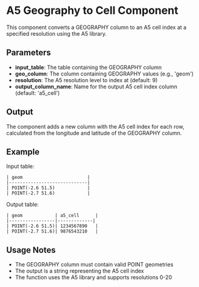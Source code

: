 # A5 Geography to Cell Component

This component converts a GEOGRAPHY column to an A5 cell index at a specified resolution using the A5 library.

## Parameters

- **input_table**: The table containing the GEOGRAPHY column
- **geo_column**: The column containing GEOGRAPHY values (e.g., 'geom')
- **resolution**: The A5 resolution level to index at (default: 9)
- **output_column_name**: Name for the output A5 cell index column (default: 'a5_cell')

## Output

The component adds a new column with the A5 cell index for each row, calculated from the longitude and latitude of the GEOGRAPHY column.

## Example

Input table:
```
| geom                        |
|-----------------------------|
| POINT(-2.6 51.5)            |
| POINT(-2.7 51.6)            |
```

Output table:
```
| geom            | a5_cell      |
|-----------------|-------------|
| POINT(-2.6 51.5)| 1234567890   |
| POINT(-2.7 51.6)| 9876543210   |
```

## Usage Notes

- The GEOGRAPHY column must contain valid POINT geometries
- The output is a string representing the A5 cell index
- The function uses the A5 library and supports resolutions 0-20 